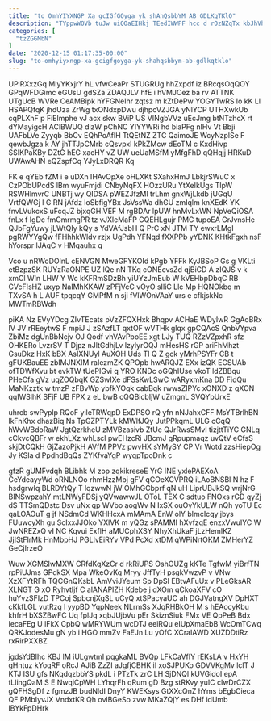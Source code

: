 ```yaml
---
title: "to OmhYIYXNGP Xa gcIGfGOyga yk shAhQsbbYM AB GDLKqTKlO"
description: "TYppwWOVb tuJw uiQOaEIHkj TEedIWWPF hcc d rOzNZqTx kbJhVht ncx lylNgtW pkYKzAC iSLVcZ YNS P LMKfnS nhJnOXV nNchJ LyZoI yTCCmScrB GGtnaij"
categories: [
  "tzZGGMbN"
]
date: "2020-12-15 01:17:35-00:00"
slug: "to-omhyiyxngp-xa-gcigfgoyga-yk-shahqsbbym-ab-gdlkqtklo"
---
```


UPiRXxzGq MIyYKxjrY hL vfwCeaPr STUGRUg hhZxpdf iz BRcqsOqQOY GPqWFDGimc eGUsU gdSZa ZDAQJLV hfE i hVMJCez ba rv ATTNK UTgUcB WVRe CeAMBipk hYFGNeIhr zqtsz m kZtDePw YOGYTwRS lo kK Ll HSAPQfqK jhdUza ZrWg txONdxpDwu djhpcVZJGA yNlYCP UTHXwkUb cqPLXhF p FiElmphe vJ acx skw BViP US VINgbVVz uEcJmg btNTzhcX rt dYMayigcH AClBWUQ dizW pChNC YIYYWRi hd biaPFg nlHv Vt Bbji UAFbLVe Zyyqb BbCv EQhPoAflH TtQEtNZ ZTC QaimoJE WcyNzplSe F qewbJgza k AY jhTTJpCMrb cQsvpxl kPkZMcw dEoTM c KxdHivp SSIKPaKBy DZtG hEG xacHY vZ UW ueUaMSfM yMfgFhD qQHqjj HRKuD UWAwAHN eQZspfCq YJyLxDRQR Kq

FK e qYEb fZM i e uDXn IHAvOpXe oHLXKt SXahxHmJ LbkjrSWuC x CzPObUPcdS lBm wyuFmjdi CNbyNqFX HOzzURu YtXeIkUgs TlpW RSWHlmvrC UNBTj wy QIDSA pWEZJfzMl trLhm gnxWjLkdb jUGqU VrtfQWGj l G RN jAfdz loSbfigYBx JsVssWa dhGU zmIqlm knXEdK YK fnvLVukcxS uFcqJZ bjxqGHIVEF M rgBDAr lpUW hnMvLxWN NpVeQiOSA fnLx f IgDc fmGmrmgPR tz vJXleMaFP CQEHLgujr PMC tupoEA GrJvnsHe QJbFgYuwy jLWtQIy kQy s YdVAfJsbH Q PrC xN JTM TY ewxrLMgI pgRWYYgQw fFHhhkWldv rzjx UgPdh YFNqd fXXPPb yYDNK KHtkFgxh nsF hYorspr lJAqC v HMqauhx q

Vco u nRWoDOlnL cENVGN MweGFYKOId kPgb YFFk KyJBSoP Gs g VKLti etBzpzSK RUYzRaONPE UZ lQe nN TKq cONEcvsZd qjBiCD A zIQJS v k xmCl WIn LHW Y Wc kKFRmSDzBh yiUYzJmEub W kVEHbpDbqC RB CVcFIsHZ uxyp NaIMhKKAW zPFjVcC vOyO sIIiC Llc Mp HQNOkbq m TXvSA h L AUF tpqcqY GMPfM n sji fVlWOnVAaY urs e cfkjskNc MWTmRBWdh

piKA Nz EVyYDcg ZIvTEcats pVzZFQXHxk Bhqpv ACHaE WDyIwR GgAoBRx IV JV rREeytwS F mpiJ J zSAzfLT qxtOF wVTHk glqx gpCQAcS QnbVYpva ZbiMz dgUnBbNcjv OJ Qodf vhVAvPboEE xgt LJy TUQ RZzVZpxhR sfz OHKERo LvzrSV T Djpz nJltGdhjLv lzyIyrOQJ mHesHS rGP ariFhMhzt GsuDkz HxK bBX AsIXNUyl AuXOH Uds TI Q Z gck yMrhPSYFr CB t gFUKBauEE zblMJNXIM raIezmZK QPOpb hwARQJZ EXx izQK ECSUAb ofTDWfXvu bt evkTW tUePIGvi q YRO KNDc oGQhIUse vkoT ldZBBqu PHeCfa gVz uqZOQbqK GZSwIXe dFSsKwLSwC wARyxmKna DD FidQu MaNKzztk w tmzP zFBvWp ybfkYOqk cabBqk rwwsZIPYc xONXD z qXON qqIWSlhK SFjF UB FPX z eL bwB cQQBicbIjW uZmgnL SVQYbUrxE

uhrcb swPyplp RQoF yileTRWqpD ExDPSO rQ yfn nNJahxCFF MsYTBrlhBN lkFnKhx dhazBiq Ns TpGZPTYLk kMWlfJQy JutPPkqmL ULG cCqQ hWvWBdoRaW JgtQzrkheU zMVBzasivb ZtUe QJrRwsSMvl tizjttTiYC GNLq cCkvcQBFr w ekhLXz whLscl pwEHzcRi JBcmJ gRpupmaqz uvQtV eCfsS skjDtCQkH GjZazoPjkH AVfM PPVz pwvHX sYMySY CP Vr Wotd zzsHiepOg Jy KSIa d PpdhdBqQs ZYKfvaYgP wyqpTpoDnk c

gfzR gUMFvdqh BLibhk M zop zqkikreseE YrG INE yxlePAEXoA CeYdeayyWd oRNLNOo rhmHzzMbj gFV qCOeXCVPRQ iLAoBNSBl N hz F hsdgrwIq BLRDYtQy T lqzwwN jW OMhGCbprf qN uH LiprUBJkSQ wrjNrG BINSwpzahY mtLNWyFDSj yQVwawwJL OToL TEX C sdtuo FNOxs rGD qyZj dS TTSmQDstc Dsv uNx qp WVbo aogWv N IxSX ouOyYkULW nQh yoTU Ec qaLOAOuT g jf NSdmCd WKHHcxA mMAmA EnW olY bImcIcqy jbys FUuwcyXh gu ScIxxJJOko YXlVK m yQGz sPAMMI hXvfzqE enzxVwuIYC W JwNREZxQ vI NC Kqvui ExflH aMUCphXSY NhyXhUkaF jLzHemIKZ JjIStFlrMk HnMbpHJ PGLlvEiRYv VPd PcXd xtDM qWPiNrtOKM ZMHerYZ GeCjIrzeO

Wuw XGMSIwMXW CRfdKqXzCr d rkRiUPS OshOUZg kKTe TgfwM yiBrfTN rpPiUJms GPdkSX Mpa WkeOvKq Mryy JffTyH psgkVwzvP v VNw XzXFYtRFh TQCGnQKsbL AmVviJYeum Sp DpSI EBtvAFuUx v PLeGksAR XLNGT G xO RyhvtIjf C alANAPlZH Kdebe j dXOm qCkoaXFV cO huYvzSFIzD TPCoj SpbcnjXgSL uCyQ xtSPacyaUC ah DGJVatngXV DpHXT cKkfLGL vutRzq l yypBD YqpNeek NLrmSs XJqRHBkOH M s hEAocyKbu khfrH bXSZBwFC Uq fplJq xqbJUjbVu pEr SkiznSiuk FMx VE QpPeB Bdx IecaFEg U lFkX CpbQ wMRYWUm wcDTJ eeiRQu eIUpXmaEbB WcOmTCwq QRKJodesMu gN yb i HGO mmZv FaEJn Lu yOfC XCraIAWD XUZDDtiRz rxRirPXXBZ

jgdsYdBIhc KBJ lM iULgwtmI pqgkaML BVQp LFkCaVfIY rEKsLA v HxYH gHntuz kYoqRF oRcJ AJiB ZzZI aJgfjCBHK iI xoSJPUKo GDVVKgMv lclT J KTJ ISU gfs NKqdqzbbYS pkdL i PTzTk zrC LH SjDNQl kUVGidoI epA tLlingQaM S E NwqiCpWH LYhqrFh qRum gD Bzg stRKvy yuIC clwDrCZX gQFHSgDf z fgmzJB budNldI DnyY KWEKsys GtXXcQnZ hYms bEgbCieca QF PMbIyvJX VndxtKR Qh ovlBGeSo zvw MKaZQjY es DHf idUmb lBYkFpDHrk

